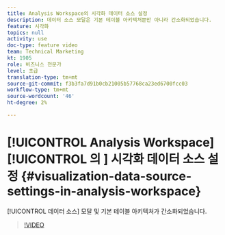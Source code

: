 ```yaml
---
title: Analysis Workspace의 시각화 데이터 소스 설정
description: 데이터 소스 모달은 기본 테이블 아키텍처뿐만 아니라 간소화되었습니다.
feature: 시각화
topics: null
activity: use
doc-type: feature video
team: Technical Marketing
kt: 1905
role: 비즈니스 전문가
level: 초급
translation-type: tm+mt
source-git-commit: f3b3fa7d91b0cb21005b57768ca23ed6700fcc03
workflow-type: tm+mt
source-wordcount: '46'
ht-degree: 2%

---
```



# [!UICONTROL Analysis Workspace] [!UICONTROL 의 ] 시각화 데이터 소스 설정  {#visualization-data-source-settings-in-analysis-workspace}

[!UICONTROL 데이터 소스] 모달 및 기본 테이블 아키텍처가 간소화되었습니다.

>[!VIDEO](https://video.tv.adobe.com/v/23729/?quality=12)
